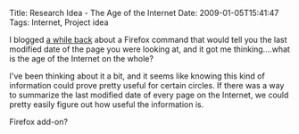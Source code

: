 Title: Research Idea - The Age of the Internet
Date: 2009-01-05T15:41:47
Tags: Internet, Project idea


I blogged <a href="http://michaeljaylissner.com/blog/firefox-last-modified-tip">a while back</a> about a Firefox command that would tell you the last modified date of the page you were looking at, and it got me thinking....what is the age of the Internet on the whole?

I've been thinking about it a bit, and it seems like knowing this kind of information could prove pretty useful for certain circles. If there was a way to summarize the last modified date of every page on the Internet, we could pretty easily figure out how useful the information is. 

Firefox add-on? 